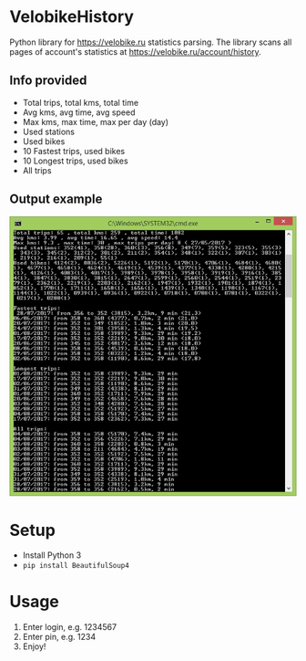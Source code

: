 # VelobikeHistory
Python library for https://velobike.ru statistics parsing.
The library scans all pages of account's statistics at https://velobike.ru/account/history.

## Info provided
* Total trips, total kms, total time
* Avg kms, avg time, avg speed
* Max kms, max time, max per day (day)
* Used stations
* Used bikes
* 10 Fastest trips, used bikes
* 10 Longest trips, used bikes
* All trips

## Output example
![Example](art/VelobikeHistory.png)

# Setup
* Install Python 3
* `pip install BeautifulSoup4`

# Usage
1. Enter login, e.g. 1234567
2. Enter pin, e.g. 1234
3. Enjoy!
